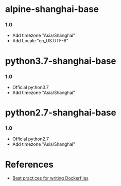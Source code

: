 # alpine-shanghai-base
### 1.0
- Add timezone "Asia/Shanghai"
- Add Locale "en_US.UTF-8"


# python3.7-shanghai-base
### 1.0
- Official python3.7
- Add timezone "Asia/Shanghai"


# python2.7-shanghai-base
### 1.0
- Official python2.7
- Add timezone "Asia/Shanghai"


# References
- [Best practices for writing Dockerfiles](https://docs.docker.com/develop/develop-images/dockerfile_best-practices)